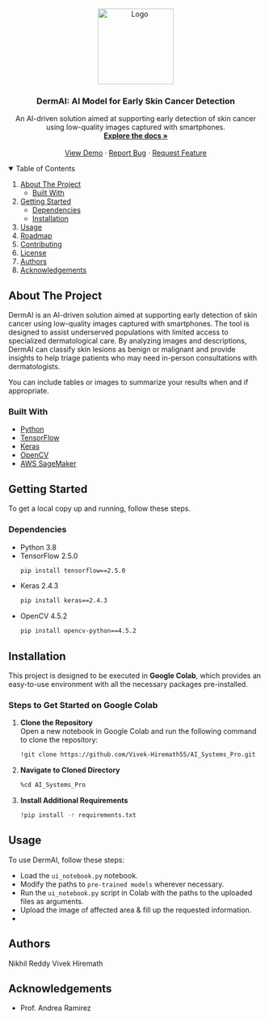 <!-- PROJECT LOGO -->
<br />
<p align="center">
  <a href="https://github.com/Vivek-Hiremath55/AI_Systems_Pro">
    <img src="images/gators.jpg" alt="Logo" width="150" height="150">
  </a>

  <h3 align="center">DermAI: AI Model for Early Skin Cancer Detection</h3>

  <p align="center">
    An AI-driven solution aimed at supporting early detection of skin cancer using low-quality images captured with smartphones.
    <br />
    <a href="https://github.com/Vivek-Hiremath55/AI_Systems_Pro/blob/main/README.md"><strong>Explore the docs »</strong></a>
    <br />
    <br />
    <a href="#usage">View Demo</a>
    ·
    <a href="https://github.com/Vivek-Hiremath55/AI_Systems_Pro/issues">Report Bug</a>
    ·
    <a href="https://github.com/Vivek-Hiremath55/AI_Systems_Pro/issues">Request Feature</a>
  </p>
</p>

<!-- TABLE OF CONTENTS -->
<details open="open">
  <summary>Table of Contents</summary>
  <ol>
    <li>
      <a href="#about-the-project">About The Project</a>
      <ul>
        <li><a href="#built-with">Built With</a></li>
      </ul>
    </li>
    <li>
      <a href="#getting-started">Getting Started</a>
      <ul>
        <li><a href="#dependencies">Dependencies</a></li>
        <li><a href="#installation">Installation</a></li>
      </ul>
    </li>
    <li><a href="#usage">Usage</a></li>
    <li><a href="#roadmap">Roadmap</a></li>
    <li><a href="#contributing">Contributing</a></li>
    <li><a href="#license">License</a></li>
    <li><a href="#authors">Authors</a></li>
    <li><a href="#acknowledgements">Acknowledgements</a></li>
  </ol>
</details>

<!-- ABOUT THE PROJECT -->
## About The Project

DermAI is an AI-driven solution aimed at supporting early detection of skin cancer using low-quality images captured with smartphones. The tool is designed to assist underserved populations with limited access to specialized dermatological care. By analyzing images and descriptions, DermAI can classify skin lesions as benign or malignant and provide insights to help triage patients who may need in-person consultations with dermatologists.

You can include tables or images to summarize your results when and if appropriate.

### Built With

* [Python](https://www.python.org/)
* [TensorFlow](https://www.tensorflow.org/)
* [Keras](https://keras.io/)
* [OpenCV](https://opencv.org/)
* [AWS SageMaker](https://aws.amazon.com/sagemaker/)

<!-- GETTING STARTED -->
## Getting Started

To get a local copy up and running, follow these steps.

### Dependencies

* Python 3.8
* TensorFlow 2.5.0
  ```sh
  pip install tensorflow==2.5.0
* Keras 2.4.3
  ```sh
  pip install keras==2.4.3
* OpenCV 4.5.2
  ```sh
  pip install opencv-python==4.5.2
  
## Installation

This project is designed to be executed in **Google Colab**, which provides an easy-to-use environment with all the necessary packages pre-installed.

### Steps to Get Started on Google Colab

1. **Clone the Repository**  
   Open a new notebook in Google Colab and run the following command to clone the repository:  
   ```sh
   !git clone https://github.com/Vivek-Hiremath55/AI_Systems_Pro.git
2. **Navigate to Cloned Directory**
   ```sh
   %cd AI_Systems_Pro
3. **Install Additional Requirements**
   ```sh
   !pip install -r requirements.txt
   
<!-- USAGE EXAMPLES -->
## Usage
To use DermAI, follow these steps:

* Load the `ui_notebook.py` notebook. 
* Modify the paths to `pre-trained models` wherever necessary.
* Run the `ui_notebook.py` script in Colab with the paths to the uploaded files as arguments.
* Upload the image of affected area & fill up the requested information.
* 

<!-- AUTHORS -->
## Authors
Nikhil Reddy
Vivek Hiremath

<!--ACKNOWLEDGEMENT-->
## Acknowledgements
* Prof. Andrea Ramirez



